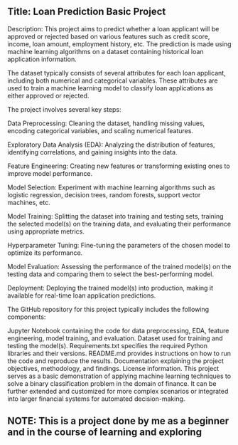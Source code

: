 Title: Loan Prediction Basic Project
------------------------------------------------------------------------------------------------------------------------------------------------------------

Description:
This project aims to predict whether a loan applicant will be approved or rejected based on various features such as credit score, income, loan amount, employment history, etc. The prediction is made using machine learning algorithms on a dataset containing historical loan application information.

The dataset typically consists of several attributes for each loan applicant, including both numerical and categorical variables. These attributes are used to train a machine learning model to classify loan applications as either approved or rejected.

The project involves several key steps:

Data Preprocessing: Cleaning the dataset, handling missing values, encoding categorical variables, and scaling numerical features.

Exploratory Data Analysis (EDA): Analyzing the distribution of features, identifying correlations, and gaining insights into the data.

Feature Engineering: Creating new features or transforming existing ones to improve model performance.

Model Selection: Experiment with machine learning algorithms such as logistic regression, decision trees, random forests, support vector machines, etc.

Model Training: Splitting the dataset into training and testing sets, training the selected model(s) on the training data, and evaluating their performance using appropriate metrics.

Hyperparameter Tuning: Fine-tuning the parameters of the chosen model to optimize its performance.

Model Evaluation: Assessing the performance of the trained model(s) on the testing data and comparing them to select the best-performing model.

Deployment: Deploying the trained model(s) into production, making it available for real-time loan application predictions.

The GitHub repository for this project typically includes the following components:

Jupyter Notebook containing the code for data preprocessing, EDA, feature engineering, model training, and evaluation.
Dataset used for training and testing the model(s).
Requirements.txt specifies the required Python libraries and their versions.
README.md provides instructions on how to run the code and reproduce the results.
Documentation explaining the project objectives, methodology, and findings.
License information.
This project serves as a basic demonstration of applying machine learning techniques to solve a binary classification problem in the domain of finance. It can be further extended and customized for more complex scenarios or integrated into larger financial systems for automated decision-making.


NOTE: This is a project done by me as a beginner and in the course of learning and exploring
-----------------------------------------------------------------------------------------------------------------------------------------------------------------
